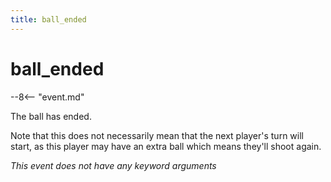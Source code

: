 ```yaml
---
title: ball_ended
---
```


# ball_ended


--8<-- "event.md"

The ball has ended.

Note that this does not necessarily mean that the next player's turn
will start, as this player may have an extra ball which means they'll
shoot again.

*This event does not have any keyword arguments*
